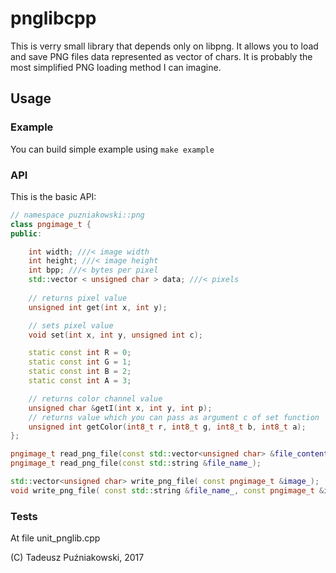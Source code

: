 # pnglibcpp

This is verry small library that depends only on libpng. It allows you
to load and save PNG files data represented as vector of chars. It is
probably the most simplified PNG loading method I can imagine.

## Usage

### Example ###

You can build simple example using `make example`

### API ###
This is the basic API:

```cpp
// namespace puzniakowski::png
class pngimage_t {
public:

    int width; ///< image width
    int height; ///< image height
    int bpp; ///< bytes per pixel
    std::vector < unsigned char > data; ///< pixels
    
    // returns pixel value
    unsigned int get(int x, int y);

    // sets pixel value
    void set(int x, int y, unsigned int c);

    static const int R = 0;
    static const int G = 1;
    static const int B = 2;
    static const int A = 3;

    // returns color channel value
    unsigned char &getI(int x, int y, int p);
    // returns value which you can pass as argument c of set function
    unsigned int getColor(int8_t r, int8_t g, int8_t b, int8_t a);
};

pngimage_t read_png_file(const std::vector<unsigned char> &file_contents_);
pngimage_t read_png_file(const std::string &file_name_);

std::vector<unsigned char> write_png_file( const pngimage_t &image_);
void write_png_file( const std::string &file_name_, const pngimage_t &image_);

```

### Tests ###

At file unit_pnglib.cpp

(C) Tadeusz Puźniakowski, 2017
